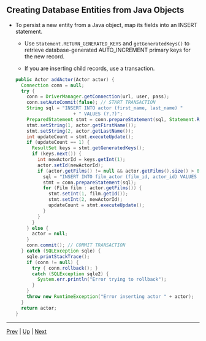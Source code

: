 ## Creating Database Entities from Java Objects

* To persist a new entity from a Java object, map its fields into an INSERT statement.

  * Use `Statement.RETURN_GENERATED_KEYS` and `getGeneratedKeys()` to retrieve database-generated AUTO_INCREMENT primary keys for the new record.

  * If you are inserting child records, use a transaction.

  ```java
  public Actor addActor(Actor actor) {
    Connection conn = null;
    try {
      conn = DriverManager.getConnection(url, user, pass);
      conn.setAutoCommit(false); // START TRANSACTION
      String sql = "INSERT INTO actor (first_name, last_name) "
                       + " VALUES (?,?)";
      PreparedStatement stmt = conn.prepareStatement(sql, Statement.RETURN_GENERATED_KEYS);
      stmt.setString(1, actor.getFirstName());
      stmt.setString(2, actor.getLastName());
      int updateCount = stmt.executeUpdate();
      if (updateCount == 1) {
        ResultSet keys = stmt.getGeneratedKeys();
        if (keys.next()) {
          int newActorId = keys.getInt(1);
          actor.setId(newActorId);
          if (actor.getFilms() != null && actor.getFilms().size() > 0) {
            sql = "INSERT INTO film_actor (film_id, actor_id) VALUES (?,?)";
            stmt = conn.prepareStatement(sql);
            for (Film film : actor.getFilms()) {
              stmt.setInt(1, film.getId());
              stmt.setInt(2, newActorId);
              updateCount = stmt.executeUpdate();
            }
          }
        }
      } else {
        actor = null;
      }
      conn.commit(); // COMMIT TRANSACTION
    } catch (SQLException sqle) {
      sqle.printStackTrace();
      if (conn != null) {
        try { conn.rollback(); }
        catch (SQLException sqle2) {
          System.err.println("Error trying to rollback");
        }
      }
      throw new RuntimeException("Error inserting actor " + actor);
    }
    return actor;
  }
  ```

<hr>

[Prev](Lab-QueryORM.md) | [Up](../README.md) | [Next](updating.md)
